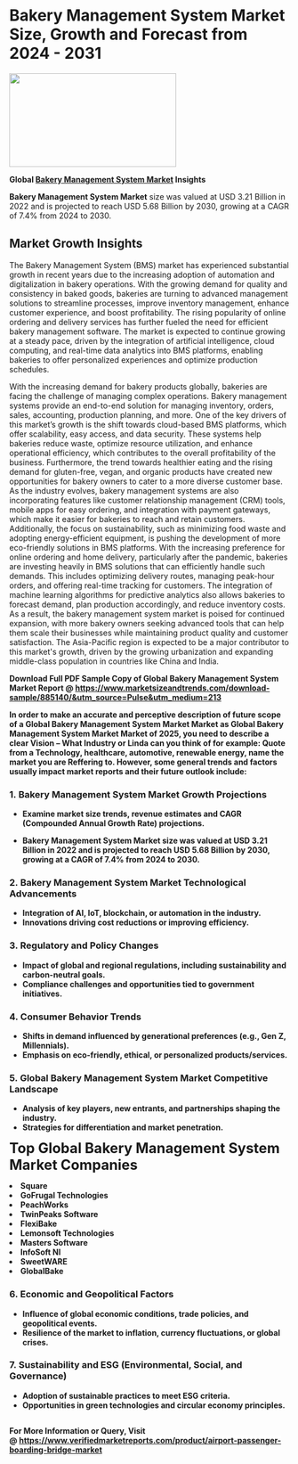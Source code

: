 <H1>Bakery Management System Market Size, Growth and Forecast from 2024 - 2031</H1><img class="aligncenter size-medium wp-image-584254" src="https://thirdeyenews.in/wp-content/uploads/2024/09/Global-Market-Research-300x168.jpeg" alt="" width="300" height="168" /><p><strong>Global&nbsp;<a href="https://www.marketsizeandtrends.com/download-sample/885140/&amp;utm_source=Pulse&amp;utm_medium=213">Bakery Management System Market</a> Insights</strong></p><p><strong>Bakery Management System Market</strong> size was valued at USD 3.21 Billion in 2022 and is projected to reach USD 5.68 Billion by 2030, growing at a CAGR of 7.4% from 2024 to 2030.</p><p><h2>Market Growth Insights</h2> <p>The Bakery Management System (BMS) market has experienced substantial growth in recent years due to the increasing adoption of automation and digitalization in bakery operations. With the growing demand for quality and consistency in baked goods, bakeries are turning to advanced management solutions to streamline processes, improve inventory management, enhance customer experience, and boost profitability. The rising popularity of online ordering and delivery services has further fueled the need for efficient bakery management software. The market is expected to continue growing at a steady pace, driven by the integration of artificial intelligence, cloud computing, and real-time data analytics into BMS platforms, enabling bakeries to offer personalized experiences and optimize production schedules.</p> <p><strong></strong></p> <p>With the increasing demand for bakery products globally, bakeries are facing the challenge of managing complex operations. Bakery management systems provide an end-to-end solution for managing inventory, orders, sales, accounting, production planning, and more. One of the key drivers of this market’s growth is the shift towards cloud-based BMS platforms, which offer scalability, easy access, and data security. These systems help bakeries reduce waste, optimize resource utilization, and enhance operational efficiency, which contributes to the overall profitability of the business. Furthermore, the trend towards healthier eating and the rising demand for gluten-free, vegan, and organic products have created new opportunities for bakery owners to cater to a more diverse customer base. As the industry evolves, bakery management systems are also incorporating features like customer relationship management (CRM) tools, mobile apps for easy ordering, and integration with payment gateways, which make it easier for bakeries to reach and retain customers. Additionally, the focus on sustainability, such as minimizing food waste and adopting energy-efficient equipment, is pushing the development of more eco-friendly solutions in BMS platforms. With the increasing preference for online ordering and home delivery, particularly after the pandemic, bakeries are investing heavily in BMS solutions that can efficiently handle such demands. This includes optimizing delivery routes, managing peak-hour orders, and offering real-time tracking for customers. The integration of machine learning algorithms for predictive analytics also allows bakeries to forecast demand, plan production accordingly, and reduce inventory costs. As a result, the bakery management system market is poised for continued expansion, with more bakery owners seeking advanced tools that can help them scale their businesses while maintaining product quality and customer satisfaction. The Asia-Pacific region is expected to be a major contributor to this market's growth, driven by the growing urbanization and expanding middle-class population in countries like China and India.</p> <p><strong></p><p><span class=""><strong>Download Full PDF Sample Copy of Global Bakery Management System Market Report</strong> @ <a href="https://www.marketsizeandtrends.com/download-sample/885140/&amp;utm_source=Pulse&amp;utm_medium=213" target="_blank">https://www.marketsizeandtrends.com/download-sample/885140/&amp;utm_source=Pulse&amp;utm_medium=213</a></span></p><p>In order to make an accurate and perceptive description of future scope of a Global&nbsp;Bakery Management System Market Market as Global&nbsp;Bakery Management System Market Market of 2025, you need to describe a clear Vision &ndash; What Industry or Linda can you think of for example: Quote from a Technology, healthcare, automotive, renewable energy, name the market you are Reffering to. However, some general trends and factors usually impact market reports and their future outlook include:</p><h3>1.&nbsp;<strong>Bakery Management System Market Growth Projections</strong></h3><ul><li>Examine market size trends, revenue estimates and CAGR (Compounded Annual Growth Rate) projections.</li><li><p><strong>Bakery Management System Market</strong> size was valued at USD 3.21 Billion in 2022 and is projected to reach USD 5.68 Billion by 2030, growing at a CAGR of 7.4% from 2024 to 2030.</p></li></ul><h3>2.&nbsp;<strong>Bakery Management System Market Technological Advancements</strong></h3><ul><li>Integration of AI, IoT, blockchain, or automation in the industry.</li><li>Innovations driving cost reductions or improving efficiency.</li></ul><h3>3.&nbsp;<strong>Regulatory and Policy Changes</strong></h3><ul><li>Impact of global and regional regulations, including sustainability and carbon-neutral goals.</li><li>Compliance challenges and opportunities tied to government initiatives.</li></ul><h3>4.&nbsp;<strong>Consumer Behavior Trends</strong></h3><ul><li>Shifts in demand influenced by generational preferences (e.g., Gen Z, Millennials).</li><li>Emphasis on eco-friendly, ethical, or personalized products/services.</li></ul><h3>5.&nbsp;<strong>Global Bakery Management System Market Competitive Landscape</strong></h3><ul><li>Analysis of key players, new entrants, and partnerships shaping the industry.</li><li>Strategies for differentiation and market penetration.</li></ul><p data-pm-slice="1 1 []"><span style="color: inherit; font-family: inherit; font-size: 25px;">Top Global Bakery Management System Market Companies</span></p><div class="" data-test-id=""><p><li>Square</li><li> GoFrugal Technologies</li><li> PeachWorks</li><li> TwinPeaks Software</li><li> FlexiBake</li><li> Lemonsoft Technologies</li><li> Masters Software</li><li> InfoSoft NI</li><li> SweetWARE</li><li> GlobalBake</li></p></div><h3>6.&nbsp;<strong>Economic and Geopolitical Factors</strong></h3><ul><li>Influence of global economic conditions, trade policies, and geopolitical events.</li><li>Resilience of the market to inflation, currency fluctuations, or global crises.</li></ul><h3>7.&nbsp;<strong>Sustainability and ESG (Environmental, Social, and Governance)</strong></h3><ul><li>Adoption of sustainable practices to meet ESG criteria.</li><li>Opportunities in green technologies and circular economy principles.</li></ul><h2><strong style="font-size: 14px;">For More Information or Query, Visit @&nbsp;</strong><a style="background-color: #ffffff; font-size: 14px;" href="https://www.marketsizeandtrends.com/report/bakery-management-system-market/" target="_blank">https://www.verifiedmarketreports.com/product/airport-passenger-boarding-bridge-market</a></h2>
